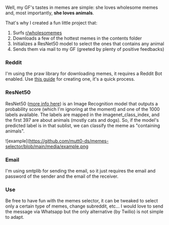 Well, my GF's tastes in memes are simple: she loves wholesome memes and, most importantly, **she loves animals**.

That's why I created a fun little project that:
1. Surfs [r/wholesomemes](https://www.reddit.com/r/wholesomememes/)
2. Downloads a few of the hottest memes in the contents folder
3. Initializes a ResNet50 model to select the ones that contains any animal
4. Sends them via mail to my GF (greeted by plenty of positive feedbacks)

### Reddit

I'm using the praw library for downloading memes, it requires a Reddit Bot enabled.
Use [this guide](https://yojji.io/blog/how-to-make-a-reddit-bot) for creating one, it's a quick process.

### ResNet50

ResNet50 ([more info here](https://keras.io/api/applications/resnet/)) is an Image Recognition model that outputs a probability score (which I'm ignoring at the moment) and one of the 1000 labels available. The labels are mapped in the imagenet_class_index, and the first 397 are about animals (mostly cats and dogs). 
So, if the model's predicted label is in that sublist, we can classify the meme as "containing animals".

![example](https://github.com/mutt0-ds/memes-selector/blob/main/media/example.png

### Email

I'm using smtplib for sending the email, so it just requires the email and password of the sender and the email of the receiver.

### Use

Be free to have fun with the memes selector, it can be tweaked to select only a certain type of memes, change subreddit, etc...
I would love to send the message via Whatsapp but the only alternative (by Twilio) is not simple to adapt.
